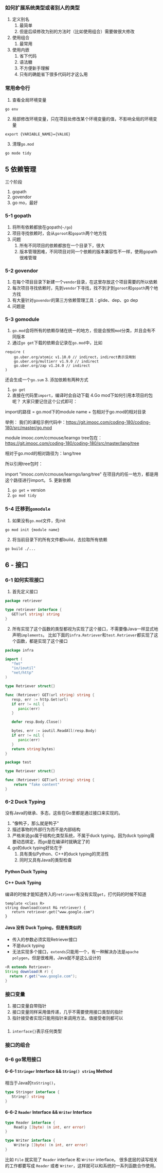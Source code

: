 ### 如何扩展系统类型或者别人的类型
1. 定义别名
   1. 最简单
   2. 但是后续修改为别的方法时（比如使用组合）需要做很大修改
2. 使用组合
   1. 最常用
3. 使用内嵌
   1. 省下代码
   2. 语法糖
   3. 不方便新手理解
   4. 只有的确能省下很多代码时才这么用

### 常用命令行
1. 查看全局环境变量
```command
go env
```
2. 局部修改环境变量，只在项目处修改某个环境变量的值，不影响全局的环境变量
```command
export {VARIABLE_NAME}={VALUE}
```
3. 清理`go.mod`
```command
go mode tidy
```

## 5 依赖管理
三个阶段
1. gopath
2. govendor
3. go mo，最好

### 5-1 gopath
1. 将所有依赖都放在gopath(`~/go`)
2. 项目寻找依赖时，会从`goroot`和`gopath`两个地方找
3. 问题
   1. 所有不同项目的依赖都放在一个目录下，很大
   2. 版本管理困难，不同项目对同一个依赖的版本兼容性不一样，使用gopath很难管理

### 5-2 govendor
1. 在每个项目目录下新建一个`vendor`目录，在这里存放这个项目需要的所以依赖
2. 每次项目寻找依赖时，先到`vendor`下寻找，找不到才到`goroot`和`gopath`两个地方找
3. 有大量针对`govendor`的第三方依赖管理工具：glide、dep、go dep
4. 问题是

### 5-3 gomodule
1. `go.mod`会将所有的依赖存储在统一的地方，但是会按照`mod`分类，并且会有不同版本
2. 通过`go get`下载的依赖会记录在`go.mod`中，比如
```terminal
require (
	go.uber.org/atomic v1.10.0 // indirect，indirect表示没用到
	go.uber.org/multierr v1.9.0 // indirect
	go.uber.org/zap v1.24.0 // indirect
)
```
还会生成一个`go.sum`
3. 添加依赖有两种方式
   1. `go get`
   2. 直接在代码里`import`，编译时会自动下载
4.Go mod下如何引用本项目的包呢？
大家只要记住这个公式即可：

import的路径 = go.mod下的module name + 包相对于go.mod的相对目录

举例：
我们的课程示例代码中：https://git.imooc.com/coding-180/coding-180/src/master/go.mod

module imooc.com/ccmouse/learngo
tree包在：https://git.imooc.com/coding-180/coding-180/src/master/lang/tree

相对于go.mod的相对路径为：lang/tree

所以引用tree包时：

import "imooc.com/ccmouse/learngo/lang/tree"
在项目内的任一地方，都是用这个路径进行import。
5. 更新依赖
   1. `go get` + version
   2. `go mod tidy`

### 5-4 迁移到`gomodule`
1. 如果没有`go.mod`文件，先init
```
go mod init {module name}
```
2. 将当前目录下的所有文件都build，去拉取所有依赖
```
go build ./...
```

## 6 - 接口
### 6-1 如何实现接口
1. 首先定义接口
```go
package retriever

type retriever interface {
   GET(url string) string
}
```
2. 所有实现了这个函数的类型都视为实现了这个接口，不需要像Java一样显式地声明`implements`。
   比如下面的`infra.Retriever`和`test.Retriever`都实现了这个函数，都是实现了这个接口
```go
package infra

import (
   "fmt"
   "io/ioutil"
   "net/http"
)

type Retriever struct{}

func (Retriever) GET(url string) string {
   resp, err := http.Get(url)
   if err != nil {
      panic(err)
   }

   defer resp.Body.Close()

   bytes, err := ioutil.ReadAll(resp.Body)
   if err != nil {
      panic(err)
   }
   return string(bytes)
}
```

```go
package test

type Retriever struct{}

func (Retriever) GET(url string) string {
	return "fake content"
}
```

### 6-2 Duck Typing
没有Java的继承、多态，这些在Go里都是通过接口来实现的。
1. "像鸭子，那么就是鸭子"
2. 描述事物的外部行为而不是内部结构
3. 严格来说go属于结构化类型系统，不属于duck typing，因为duck typing需要动态绑定，而go是在编译时就确定了的
4. go的duck typing好处在于
   1. 具有类似Python、C++的duck typing的灵活性
   2. 同时又具有Java的类型检查

#### Python Duck Typing

#### C++ Duck Typing
编译的时候才能知道传入的`retriever`有没有实现`get`，打代码的时候不知道
```
template <class R>
string download(const R& retriever) {
   return retriever.get("www.google.com")
}
```

#### Java 没有 Duck Typing，但是有类似的
- 传入的参数必须实现Retriever接口
- 不是duck typing
- 无法实现多个接口，`extends`只能用一个，有一种解决办法是`apache polygen`，但是很难用，Java就不是这么设计的
```java
<R extends Retriever>
String download(R r) {
  return r.get("www.google.com");
}
```

### 接口变量
1. 接口变量自带指针
2. 接口变量同样采用值传递，几乎不需要使用接口类型的指针
3. 指针接受者实现只能用指针来调用方法，值接受者则都可以

### 
1. `interface{}`表示任何类型

### 接口的组合


### 6-6 go常用接口
#### 6-6-1 `Stringer` Interface && `String() string` Method
相当于Java的`toString()`，
```go
type Stringer interface {
   String() string
}
```

#### 6-6-2 `Reader` Interface && `Writer` Interface
```go
type Reader interface {
	Read(p []byte) (n int, err error)
}

type Writer interface {
	Write(p []byte) (n int, err error)
}
```

比如 `File` 就实现了 `Reader` interface 和 `Writer` interface。
很多底层的读写相关的工作都要写成 `Reader` 或者 `Writer`，这样就可以和系统的一系列函数合作使用。